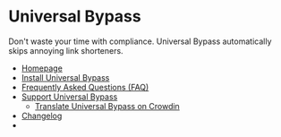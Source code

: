 # Universal Bypass

Don't waste your time with compliance. Universal Bypass automatically skips annoying link shorteners.

- [Homepage](https://universal-bypass.org)
- [Install Universal Bypass](https://universal-bypass.org/install)
- [Frequently Asked Questions (FAQ)](https://universal-bypass.org/faq)
- [Support Universal Bypass](https://universal-bypass.org/support)
  - [Translate Universal Bypass on Crowdin](https://crowdin.com/project/bypass)
- [Changelog](https://universal-bypass.org/changelog)
- 
